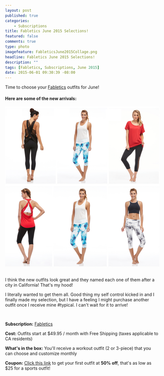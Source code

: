 ```yaml
---
layout: post
published: true
categories: 
    - Subscriptions
title: Fabletics June 2015 Selections!
featured: false
comments: true
type: photo
imagefeature: FableticsJune2015Collage.png
headline: Fabletics June 2015 Selections!
description: ""
tags: [Fabletics, Subscriptions, June 2015]
date: 2015-06-01 09:30:39 -08:00
---
```


<DT>Time to choose your <a href="http://www.fabletics.com/invite/whatsupmailbox/">Fabletics</a> outfits for June!</DT>

<H4>Here are some of the new arrivals:</H4>
<center><img src='/images/FableticsJune2015Selections1.png'></center>
<center><img src='/images/FableticsJune2015Selections2.png'></center>
<br>

<p>I think the new outfits look great and they named each one of them after a city in California! That's my hood!</p>
<p>I literally wanted to get them all. Good thing my self control kicked in and I finally made my selection, but I have a feeling I might purchase another outfit once I receive mine #typical. I can't wait for it to arrive!</p>
<br>

<p><b>Subscription:</b> <a href="http://www.fabletics.com/invite/whatsupmailbox/">Fabletics</a> </p>
<p><b>Cost:</b> Outfits start at $49.95 / month with Free Shipping (taxes applicable to CA residents)</p>
<p><b>What's in the box:</b> You'll receive a workout outfit (2 or 3-piece) that you can choose and customize monthly</p>
<p><b>Coupon:</b> <a href="http://www.fabletics.com/invite/whatsupmailbox/">Click this link</a> to get your first outfit at <b>50% off</b>, that's as low as $25 for a sports outfit!</p>
<br>

